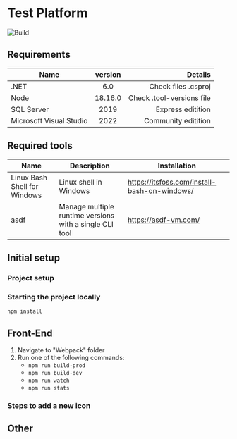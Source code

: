# Test Platform

![Build](https://github.com/PetarKTodorov/test-platform/actions/workflows/dotnet.yml/badge.svg)

## Requirements

|  Name                      | version       | Details                              |
| -------------------------- |:-------------:| -----------------------------------: |
| .NET                       | 6.0           | Check files .csproj                  |
| Node                       | 18.16.0       | Check .tool-versions file            |
| SQL Server                 | 2019          | Express editition                    |
| Microsoft Visual Studio    | 2022          | Community editition                  |

## Required tools

|  Name                        |  Description             | Installation                                 |
| ---------------------------- | ------------------------ | -------------------------------------------- |
| Linux Bash Shell for Windows | Linux shell in Windows   | https://itsfoss.com/install-bash-on-windows/ |
| asdf                         | Manage multiple runtime versions with a single CLI tool | https://asdf-vm.com/                |


## Initial setup

### Project setup

### Starting the project locally
```shell
npm install
```

## Front-End

1. Navigate to "Webpack" folder
2. Run one of the  following commands:
    * `npm run build-prod`
    * `npm run build-dev`
    * `npm run watch`
    * `npm run stats`  

### Steps to add a new icon

## Other
